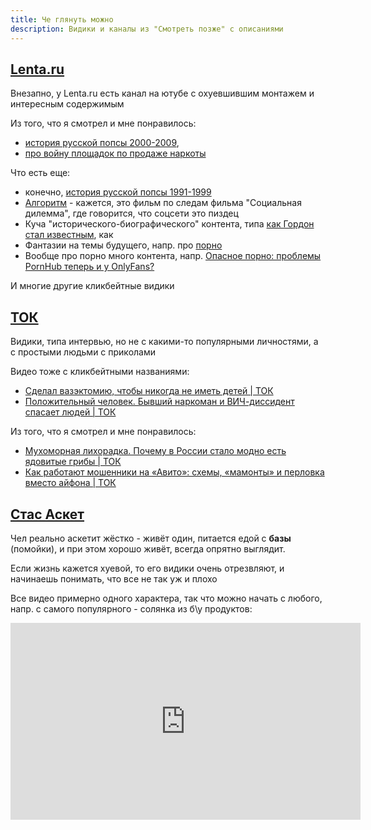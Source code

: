 ```yaml
---
title: Че глянуть можно 
description: Видики и каналы из "Смотреть позже" с описаниями
---
```


<div class="mendel-card">

## [Lenta.ru](https://www.youtube.com/c/LentaruVideo)

Внезапно, у Lenta.ru есть канал на ютубе с охуевшившим монтажем и интересным содержимым

Из того, что я смотрел и мне понравилось:
- [история русской попсы 2000-2009](https://www.youtube.com/playlist?list=PLyCiyeQtiuu_49PP6HkoCjWKhD0FU6hzh),
- [про войну площадок по продаже наркоты](https://www.youtube.com/watch?v=tHMzxZ495r4&list=PLyCiyeQtiuu91qY7325ehna2vXhxSyoYI)

Что есть еще:

- конечно, [история русской попсы 1991-1999](https://www.youtube.com/playlist?list=PLyCiyeQtiuu96hsbndXOEjZjKj7yCUTZv)
- [Алгоритм](https://www.youtube.com/playlist?list=PLyCiyeQtiuu-Keu5Iq76a7x-sjrlAkXyf) - кажется, это фильм по следам
  фильма "Социальная дилемма", где говорится, что соцсети это пиздец
- Куча "исторического-биографического" контента, типа
  [как Гордон стал известным](https://www.youtube.com/watch?v=DKLDnjK-k38), как
- Фантазии на темы будущего, напр. про [порно](https://www.youtube.com/watch?v=jEAkArGo4c0)
- Вообще про порно много контента,
  напр. [Опасное порно: проблемы PornHub теперь и у OnlyFans?](https://www.youtube.com/watch?v=yuz2mtOvWrQ)

И многие другие кликбейтные видики

</div>
<div class="mendel-card">

## [ТОК](https://www.youtube.com/c/TOKmedia)

Видики, типа интервью, но не с какими-то популярными личностями, а с простыми людьми с приколами

Видео тоже с кликбейтными
названиями: 
- [Сделал вазэктомию, чтобы никогда не иметь детей | ТОК](https://www.youtube.com/watch?v=zz3vc_74SI4)
- [Положительный человек. Бывший наркоман и ВИЧ-диссидент спасает людей | ТОК](https://www.youtube.com/watch?v=dG_VKmaAhHw)

Из того, что я смотрел и мне понравилось:
- [Мухоморная лихорадка. Почему в России стало модно есть ядовитые грибы | ТОК](https://www.youtube.com/watch?v=FqXjVJ92wVs)
- [Как работают мошенники на «Авито»: схемы, «мамонты» и перловка вместо айфона | ТОК](https://www.youtube.com/watch?v=cPL3k9YXLlo)

</div>
<div class="mendel-card">

## [Стас Аскет](https://www.youtube.com/channel/UCRxPHKOOwFxW2Ej2svBh3lw) 

Чел реально аскетит жёстко - живёт один, питается едой с **базы** (помойки), и при этом хорошо живёт, всегда опрятно выглядит.

Если жизнь кажется хуевой, то его видики очень отрезвляют, и начинаешь понимать, что все не так уж и плохо

Все видео примерно одного характера, так что можно начать с любого, напр. с самого популярного - солянка из б\у продуктов:

<iframe width="560" height="315" src="https://www.youtube.com/embed/QEyVRkDkQaU" title="YouTube video player" frameborder="0" allow="accelerometer; autoplay; clipboard-write; encrypted-media; gyroscope; picture-in-picture" allowfullscreen></iframe>

</div>
